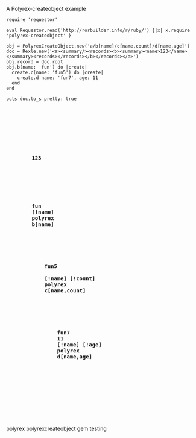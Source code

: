 A Polyrex-createobject example

    require 'requestor'

    eval Requestor.read('http://rorbuilder.info/r/ruby/') {|x| x.require 'polyrex-createobject' }

    obj = PolyrexCreateObject.new('a/b[name]/c[name,count]/d[name,age]')
    doc = Rexle.new('<a><summary/><records><b><summary><name>123</name></summary><records></records></b></records></a>')
    obj.record = doc.root
    obj.b(name: 'fun') do |create|
      create.c(name: 'fun5') do |create|
        create.d name: 'fun7', age: 11
      end
    end

    puts doc.to_s pretty: true

<pre>
<?xml version='1.0' encoding='UTF-8'?>
<a>
  <summary></summary>
  <records>
    <b>
      <summary>
        <name>123</name>
      </summary>
      <records></records>
    </b>
    <b id='2'>
      <summary>
        <name>fun</name>
        <format_mask>[!name]</format_mask>
        <recordx_type>polyrex</recordx_type>
        <schema>b[name]</schema>
      </summary>
      <records>
        <c id='3'>
          <summary>
            <name>fun5</name>
            <count></count>
            <format_mask>[!name] [!count]</format_mask>
            <recordx_type>polyrex</recordx_type>
            <schema>c[name,count]</schema>
          </summary>
          <records>
            <d id='4'>
              <summary>
                <name>fun7</name>
                <age>11</age>
                <format_mask>[!name] [!age]</format_mask>
                <recordx_type>polyrex</recordx_type>
                <schema>d[name,age]</schema>
              </summary>
              <records></records>
            </d>
          </records>
        </c>
      </records>
    </b>
  </records>
</a>
</pre>

polyrex polyrexcreateobject gem testing

